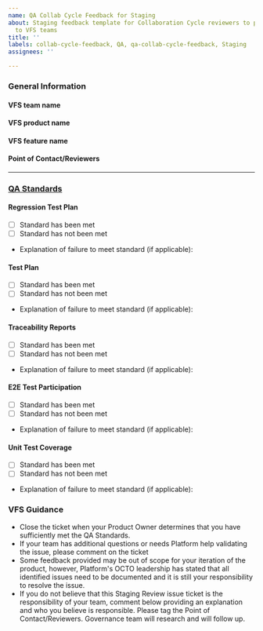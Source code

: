 ```yaml
---
name: QA Collab Cycle Feedback for Staging
about: Staging feedback template for Collaboration Cycle reviewers to provide QA feedback
  to VFS teams
title: ''
labels: collab-cycle-feedback, QA, qa-collab-cycle-feedback, Staging
assignees: ''

---
```


### General Information

#### VFS team name

#### VFS product name

#### VFS feature name

#### Point of Contact/Reviewers
---
### [QA Standards](https://depo-platform-documentation.scrollhelp.site/developer-docs/quality-assurance-standards) 
#### Regression Test Plan 
- [ ] Standard has been met
- [ ] Standard has not been met
- Explanation of failure to meet standard (if applicable):
#### Test Plan
- [ ] Standard has been met
- [ ] Standard has not been met
-  Explanation of failure to meet standard (if applicable):
#### Traceability Reports 
- [ ] Standard has been met
- [ ] Standard has not been met
- Explanation of failure to meet standard (if applicable):
#### E2E Test Participation
- [ ] Standard has been met
- [ ] Standard has not been met
- Explanation of failure to meet standard (if applicable):
#### Unit Test Coverage 
- [ ] Standard has been met
- [ ] Standard has not been met
- Explanation of failure to meet standard (if applicable):

### VFS Guidance

- Close the ticket when your Product Owner determines that you have sufficiently met the QA Standards.
- If your team has additional questions or needs Platform help validating the issue, please comment on the ticket
- Some feedback provided may be out of scope for your iteration of the product, however, Platform's OCTO leadership has stated that all identified issues need to be documented and it is still your responsibility to resolve the issue.
- If you do not believe that this Staging Review issue ticket is the responsibility of your team, comment below providing an explanation and who you believe is responsible. Please tag the Point of Contact/Reviewers. Governance team will research and will follow up.

